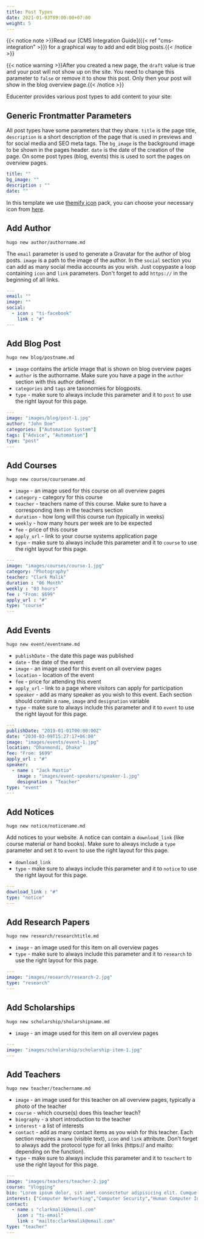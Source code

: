 ```yaml
---
title: Post Types
date: 2021-01-03T09:00:00+07:00
weight: 5
---
```


{{< notice note >}}Read our [CMS Integration Guide]({{< ref "cms-integration" >}}) for a graphical way to add and edit blog posts.{{< /notice >}}

{{< notice warning >}}After you created a new page, the `draft` value is true and your post will not show up on the site. You need to change this parameter to `false` or remove it to show this post. Only then your post will show in the blog overview page.{{< /notice >}}

Educenter provides various post types to add content to your site:

## Generic Frontmatter Parameters

All post types have some parameters that they share. `title` is the page title, `description` is a short description of the page that is used in previews and for social media and SEO meta tags. The `bg_image` is the background image to be shown in the pages header. `date` is the date of the creation of the page. On some post types (blog, events) this is used to sort the pages on overview pages.

```yaml
title: ""
bg_image: ""
description : ""
date: ""
```

In this template we use [themify icon](https://themify.me/themify-icons) pack, you can choose your necessary icon from [here](https://themify.me/themify-icons).

## Add Author

```shell
hugo new author/authorname.md
```

The `email` parameter is used to generate a Gravatar for the author of blog posts. `image` is a path to the image of the author. In the `social` section you can add as many social media accounts as you wish. Just copypaste a loop containing `icon` and `link` parameters. Don't forget to add `https://` in the beginning of all links.

```yaml
---
email: ""
image: ""
social:
  - icon : "ti-facebook"
    link : "#"
---
```

## Add Blog Post

```shell
hugo new blog/postname.md
```

- `image` contains the article image that is shown on blog overview pages
- `author` is the authorname. Make sure you have a page in the `author` section with this author defined. 
- `categories` and `tags` are taxonomies for blogposts.
- `type` - make sure to always include this parameter and it to `post` to use the right layout for this page.

```yaml
---
image: "images/blog/post-1.jpg"
author: "John Doe"
categories: ["Automation System"]
tags: ["Advice", "Automation"]
type: "post"
---
```

## Add Courses

```shell
hugo new course/coursename.md
```

- `image` - an image used for this course on all overview pages
- `category` - category for this course
- `teacher` - teachers name of this course. Make sure to have a corresponding item in the teachers section
- `duration` - how long will this course run (typically in weeks)
- `weekly` - how many hours per week are to be expected
- `fee` - price of this course
- `apply_url` - link to your course systems application page
- `type` - make sure to always include this parameter and it to `course` to use the right layout for this page.

```yaml
---
image: "images/courses/course-1.jpg"
category: "Photography"
teacher: "Clark Malik"
duration : "06 Month"
weekly : "03 hours"
fee : "From: $699"
apply_url : "#"
type: "course"
---
```

## Add Events

```shell
hugo new event/eventname.md
```

- `publishDate` - the date this page was published
- `date` - the date of the event
- `image` - an image used for this event on all overview pages
- `location` - location of the event
- `fee` - price for attending this event
- `apply_url` - link to a page where visitors can apply for participation
- `speaker` - add as many speaker as you wish to this event. Each section should contain a `name`, `image` and `designation` variable
- `type` - make sure to always include this parameter and it to `event` to use the right layout for this page.

```yaml
---
publishDate: "2019-01-01T00:00:00Z"
date: "2030-03-09T15:27:17+06:00"
image: "images/events/event-1.jpg"
location: "Dhanmondi, Dhaka"
fee: "From: $699"
apply_url : "#"
speaker:
  - name : "Jack Mastio"
    image : "images/event-speakers/speaker-1.jpg"
    designation : "Teacher"
type: "event"
---
```

## Add Notices

```shell
hugo new notice/noticename.md
```

Add notices to your website. A notice can contain a `download_link` (like course material or hand books). Make sure to always include a `type` parameter and set it to `event` to use the right layout for this page.

- `download_link`
- `type` - make sure to always include this parameter and it to `notice` to use the right layout for this page.

```yaml
---
download_link : "#"
type: "notice"
---
```

## Add Research Papers

```shell
hugo new research/researchtitle.md
```

- `image` - an image used for this item on all overview pages
- `type` - make sure to always include this parameter and it to `research` to use the right layout for this page.

```yaml
---
image: "images/research/research-2.jpg"
type: "research"
---
```

## Add Scholarships

```shell
hugo new scholarship/sholarshipname.md
```
- `image` - an image used for this item on all overview pages

```yaml
---
image: "images/scholarship/scholarship-item-1.jpg"
---
```

## Add Teachers

```shell
hugo new teacher/teachername.md
```

- `image` - an image used for this teacher on all overview pages, typically a photo of the teacher
- `course` - which course(s) does this teacher teach?
- `biography` - a short introduction to the teacher
- `interest` - a list of interests
- `contact` - add as many contact items as you wish for this teacher. Each section requires a `name` (visible text), `icon` and `link` attribute. Don't forget to always add the protocol type for all links (https:// and mailto: depending on the function).
- `type` - make sure to always include this parameter and it to `teachert` to use the right layout for this page.

```yaml
---
image: "images/teachers/teacher-2.jpg"
course: "Vlogging"
bio: "Lorem ipsum dolor, sit amet consectetur adipisicing elit. Cumque accusamus tenetur ea harum delectus ab consequatur excepturi, odit qui in quo quia voluptate nam optio, culpa aspernatur. Error placeat iusto officia voluptas quae."
interest: ["Computer Networking","Computer Security","Human Computer Interfacing"]
contact:
  - name : "clarkmalik@email.com"
    icon : "ti-email"
    link : "mailto:clarkmalik@email.com"
type: "teacher"
---
```
